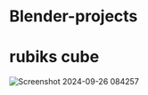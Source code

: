 # Blender-projects
# rubiks cube
![Screenshot 2024-09-26 084257](https://github.com/user-attachments/assets/bf188062-3b00-4213-bc05-b886b481cbce)
